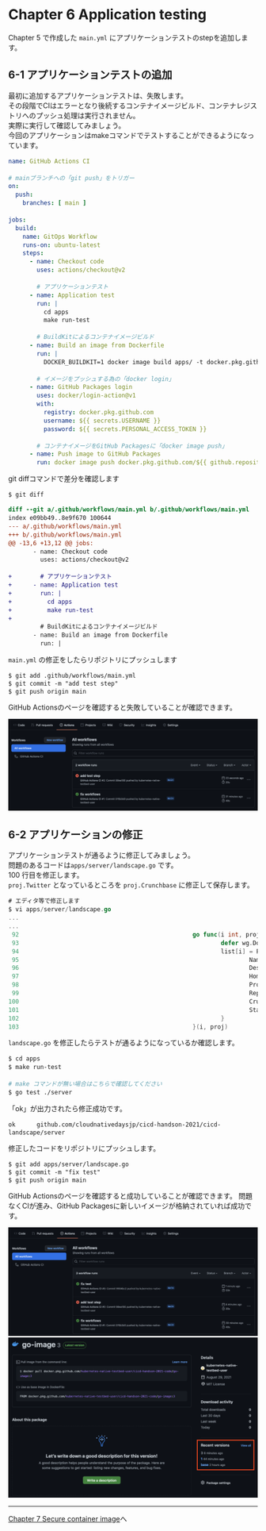 # Chapter 6 Application testing

Chapter 5 で作成した `main.yml` にアプリケーションテストのstepを追加します。

## 6-1 アプリケーションテストの追加

最初に追加するアプリケーションテストは、失敗します。  
その段階でCIはエラーとなり後続するコンテナイメージビルド、コンテナレジストリへのプッシュ処理は実行されません。  
実際に実行して確認してみましょう。  
今回のアプリケーションはmakeコマンドでテストすることができるようになっています。  

```yaml
name: GitHub Actions CI

# mainブランチへの「git push」をトリガー
on:
  push:
    branches: [ main ]

jobs:
  build:
    name: GitOps Workflow
    runs-on: ubuntu-latest
    steps:
      - name: Checkout code
        uses: actions/checkout@v2

        # アプリケーションテスト
      - name: Application test
        run: |
          cd apps
          make run-test

        # BuildKitによるコンテナイメージビルド
      - name: Build an image from Dockerfile
        run: |
          DOCKER_BUILDKIT=1 docker image build apps/ -t docker.pkg.github.com/${{ github.repository }}/go-image:${{ github.run_number }}

        # イメージをプッシュする為の「docker login」
      - name: GitHub Packages login
        uses: docker/login-action@v1
        with:
          registry: docker.pkg.github.com
          username: ${{ secrets.USERNAME }}
          password: ${{ secrets.PERSONAL_ACCESS_TOKEN }}

        # コンテナイメージをGitHub Packagesに「docker image push」
      - name: Push image to GitHub Packages
        run: docker image push docker.pkg.github.com/${{ github.repository }}/go-image:${{ github.run_number }}
```

git diffコマンドで差分を確認します

```git
$ git diff
```

```diff
diff --git a/.github/workflows/main.yml b/.github/workflows/main.yml
index e09bb49..8e9f670 100644
--- a/.github/workflows/main.yml
+++ b/.github/workflows/main.yml
@@ -13,6 +13,12 @@ jobs:
       - name: Checkout code
         uses: actions/checkout@v2

+        # アプリケーションテスト
+      - name: Application test
+        run: |
+          cd apps
+          make run-test
+
         # BuildKitによるコンテナイメージビルド
       - name: Build an image from Dockerfile
         run: |
```

`main.yml` の修正をしたらリポジトリにプッシュします

```git
$ git add .github/workflows/main.yml
$ git commit -m "add test step"
$ git push origin main
```

GitHub Actionsのページを確認すると失敗していることが確認できます。

![テスト追加後に失敗したGitHub Actionsの確認](images/chapter6/chapter06-001.png)

## 6-2 アプリケーションの修正

アプリケーションテストが通るように修正してみましょう。  
問題のあるコードは`apps/server/landscape.go` です。  
100 行目を修正します。  
`proj.Twitter` となっているところを `proj.Crunchbase` に修正して保存します。

```go
# エディタ等で修正します
$ vi apps/server/landscape.go
...
...
 92                                                 go func(i int, proj SubItem) {
 93                                                         defer wg.Done()
 94                                                         list[i] = Project{
 95                                                                 Name:        proj.Name,
 96                                                                 Description: proj.Description,
 97                                                                 HomepageUrl: proj.HomepageUrl,
 98                                                                 Project:     getProject(proj.Project, proj.Crunchbase, ml),
 99                                                                 RepoUrl:     proj.RepoUrl,
100                                                                 Crunchbase:  proj.Crunchbase, #ここを直す
101                                                                 StarCount:   getStarCount(proj.RepoUrl),
102                                                         }
103                                                 }(i, proj)
```

`landscape.go` を修正したらテストが通るようになっているか確認します。

```bash
$ cd apps
$ make run-test

# make コマンドが無い場合はこちらで確認してください
$ go test ./server
```

「ok」が出力されたら修正成功です。

```
ok  	github.com/cloudnativedaysjp/cicd-handson-2021/cicd-landscape/server
```

修正したコードをリポジトリにプッシュします。

```git
$ git add apps/server/landscape.go
$ git commit -m "fix test"
$ git push origin main
```

GitHub Actionsのページを確認すると成功していることが確認できます。
問題なくCIが進み、GitHub Packagesに新しいイメージが格納されていれば成功です。

![テスト修正後に成功したGitHub Actionsの確認](images/chapter6/chapter06-002.png)
![テスト修正後に成功したGitHub Actionsによってプッシュされたイメージ](images/chapter6/chapter06-003.png)

---
[Chapter 7 Secure container image](chapter7.md)へ
